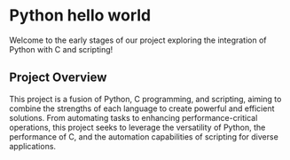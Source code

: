 # Python hello world

Welcome to the early stages of our project exploring the integration of Python with C and scripting! 

## Project Overview

This project is a fusion of Python, C programming, and scripting, aiming to combine the strengths of each language to create powerful and efficient solutions. From automating tasks to enhancing performance-critical operations, this project seeks to leverage the versatility of Python, the performance of C, and the automation capabilities of scripting for diverse applications.
